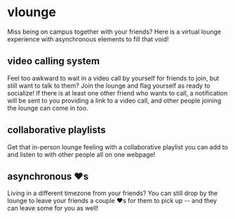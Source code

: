 # vlounge

Miss being on campus together with your friends? Here is a virtual lounge experience with asynchronous elements to fill that void!

## video calling system
Feel too awkward to wait in a video call by yourself for friends to join, but still want to talk to them? Join the lounge and flag yourself as ready to socialize! If there is at least one other friend who wants to call, a notification will be sent to you providing a link to a video call, and other people joining the lounge can come in too. 

## collaborative playlists
Get that in-person lounge feeling with a collaborative playlist you can add to and listen to with other people all on one webpage!

## asynchronous :heart:s
Living in a different timezone from your friends? You can still drop by the lounge to leave your friends a couple :heart:s for them to pick up -- and they can leave some for you as well!
